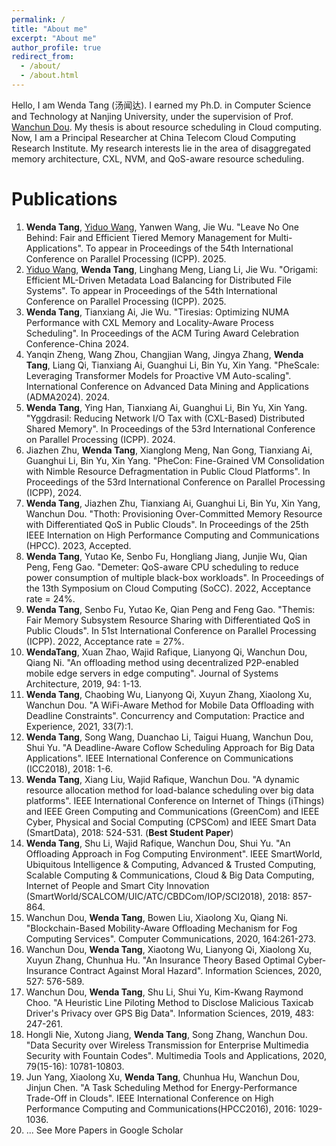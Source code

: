 ```yaml
---
permalink: /
title: "About me"
excerpt: "About me"
author_profile: true
redirect_from: 
  - /about/
  - /about.html
---
```

Hello, I am Wenda Tang (汤闻达). I earned my Ph.D. in Computer Science and Technology at Nanjing University, under the supervision of Prof. [Wanchun Dou](https://cs.nju.edu.cn/douwanchun/index.htm). My thesis is about resource scheduling in Cloud computing. Now, I am a Principal Researcher at China Telecom Cloud Computing Research Institute. My research interests lie in the area of disaggregated memory architecture, CXL, NVM, and QoS-aware resource scheduling. 

Publications
======
1. **Wenda Tang**, [Yiduo Wang](https://yiduo.site/), Yanwen Wang, Jie Wu. "Leave No One Behind: Fair and Efficient Tiered Memory Management for Multi-Applications". To appear in Proceedings of the 54th International Conference on Parallel Processing (ICPP). 2025.
1. [Yiduo Wang](https://yiduo.site/), **Wenda Tang**, Linghang Meng, Liang Li, Jie Wu. "Origami: Efficient ML-Driven Metadata Load Balancing for Distributed File Systems". To appear in Proceedings of the 54th International Conference on Parallel Processing (ICPP). 2025.
1. **Wenda Tang**, Tianxiang Ai, Jie Wu. "Tiresias: Optimizing NUMA Performance with CXL Memory and Locality-Aware Process Scheduling". In Proceedings of the ACM Turing Award Celebration Conference-China 2024. 
1. Yanqin Zheng, Wang Zhou, Changjian Wang, Jingya Zhang, **Wenda Tang**, Liang Qi, Tianxiang Ai, Guanghui Li, Bin Yu, Xin Yang. "PheScale: Leveraging Transformer Models for Proactive VM Auto-scaling". International Conference on Advanced Data Mining and Applications (ADMA2024). 2024.
1. **Wenda Tang**, Ying Han, Tianxiang Ai, Guanghui Li, Bin Yu, Xin Yang. "Yggdrasil: Reducing Network I/O Tax with (CXL-Based) Distributed Shared Memory". In Proceedings of the 53rd International Conference on Parallel Processing (ICPP). 2024.
1. Jiazhen Zhu, **Wenda Tang**, Xianglong Meng, Nan Gong, Tianxiang Ai, Guanghui Li, Bin Yu, Xin Yang. "PheCon: Fine-Grained VM Consolidation with Nimble Resource Defragmentation in Public Cloud Platforms". In Proceedings of the 53rd International Conference on Parallel Processing (ICPP), 2024.
1. **Wenda Tang**, Jiazhen Zhu, Tianxiang Ai, Guanghui Li, Bin Yu, Xin Yang, Wanchun Dou. "Thoth: Provisioning Over-Committed Memory Resource with Differentiated QoS in Public Clouds". In Proceedings of the 25th IEEE Internation on High Performance Computing and Communications (HPCC). 2023, Accepted.
1. **Wenda Tang**, Yutao Ke, Senbo Fu, Hongliang Jiang, Junjie Wu, Qian Peng, Feng Gao. "Demeter: QoS-aware CPU scheduling to reduce power consumption of multiple black-box workloads". In Proceedings of the 13th Symposium on Cloud Computing (SoCC). 2022, Acceptance rate = 24%.
1. **Wenda Tang**, Senbo Fu, Yutao Ke, Qian Peng and Feng Gao. "Themis: Fair Memory Subsystem Resource Sharing with Differentiated QoS in Public Clouds". In 51st International Conference on Parallel Processing (ICPP). 2022, Acceptance rate = 27%.
1. **WendaTang**, Xuan Zhao, Wajid Rafique, Lianyong Qi, Wanchun Dou, Qiang Ni. "An offloading method using decentralized P2P-enabled mobile edge servers in edge computing". Journal of Systems Architecture, 2019, 94: 1-13.
1. **Wenda Tang**, Chaobing Wu, Lianyong Qi, Xuyun Zhang, Xiaolong Xu, Wanchun Dou.
   "A WiFi-Aware Method for Mobile Data Offloading with Deadline Constraints". Concurrency and Computation: Practice and Experience, 2021, 33(7):1.
1. **Wenda Tang**, Song Wang, Duanchao Li, Taigui Huang, Wanchun Dou, Shui Yu.
   "A Deadline-Aware Coflow Scheduling Approach for Big Data Applications". IEEE International Conference on Communications (ICC2018), 2018: 1-6.
1. **Wenda Tang**, Xiang Liu, Wajid Rafique, Wanchun Dou. "A dynamic resource allocation method for load-balance scheduling over big data platforms". IEEE International Conference on Internet of Things (iThings) and IEEE Green Computing and Communications (GreenCom) and IEEE Cyber, Physical and Social Computing (CPSCom) and IEEE Smart Data (SmartData), 2018: 524-531. (**Best Student Paper**)
1. **Wenda Tang**, Shu Li, Wajid Rafique, Wanchun Dou, Shui Yu.
   "An Offloading Approach in Fog Computing Environment". IEEE SmartWorld, Ubiquitous Intelligence & Computing, Advanced & Trusted Computing, Scalable Computing & Communications, Cloud & Big Data Computing, Internet of People and Smart City Innovation (SmartWorld/SCALCOM/UIC/ATC/CBDCom/IOP/SCI2018), 2018: 857-864.
1. Wanchun Dou, **Wenda Tang**, Bowen Liu, Xiaolong Xu, Qiang Ni.
   "Blockchain-Based Mobility-Aware Offloading Mechanism for Fog Computing Services". Computer Communications, 2020, 164:261-273.
1. Wanchun Dou, **Wenda Tang**, Xiaotong Wu, Lianyong Qi, Xiaolong Xu, Xuyun Zhang, Chunhua Hu.
   "An Insurance Theory Based Optimal Cyber-Insurance Contract Against Moral Hazard". Information Sciences, 2020, 527: 576-589.
1. Wanchun Dou, **Wenda Tang**, Shu Li, Shui Yu, Kim-Kwang Raymond Choo.
   "A Heuristic Line Piloting Method to Disclose Malicious Taxicab Driver's Privacy over GPS Big Data". Information Sciences, 2019, 483: 247-261.
1. Hongli Nie, Xutong Jiang, **Wenda Tang**, Song Zhang, Wanchun Dou.
   "Data Security over Wireless Transmission for Enterprise Multimedia Security with Fountain Codes". Multimedia Tools and Applications, 2020, 79(15-16): 10781-10803.
1.  Jun Yang, Xiaolong Xu, **Wenda Tang**, Chunhua Hu, Wanchun Dou, Jinjun Chen. "A Task Scheduling Method for Energy-Performance Trade-Off in Clouds". IEEE International Conference on High Performance Computing and Communications(HPCC2016), 2016: 1029-1036.
1. ... See More Papers in Google Scholar
